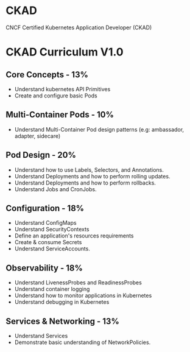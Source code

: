# CKAD
CNCF Certified Kubernetes Application Developer (CKAD)

# CKAD Curriculum V1.0

## Core Concepts - 13%
* Understand kubernetes API Primitives
* Create and configure basic Pods

## Multi-Container Pods - 10%
* Understand Multi-Container Pod design patterns (e.g: ambassador, adapter, sidecare)

## Pod Design - 20%
* Understand how to use Labels, Selectors, and Annotations.
* Understand Deployments and how to perform rolling updates.
* Understand Deployments and how to perform rollbacks.
* Understand Jobs and CronJobs.

## Configuration - 18%
* Understand ConfigMaps
* Understand SecurityContexts
* Define an application's resources requirements
* Create & consume Secrets
* Understand ServiceAccounts.

## Observability - 18%
* Understand LivenessProbes and ReadinessProbes
* Understand container logging
* Understand how to monitor applications in Kubernetes
* Understand debugging in Kubernetes

## Services & Networking - 13%
* Understand Services
* Demonstrate basic understanding of NetworkPolicies.
